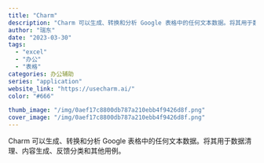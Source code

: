 ```yaml
---
title: "Charm"
description: "Charm 可以生成、转换和分析 Google 表格中的任何文本数据。将其用于数据清理、内容生成、反馈分类和其他用例。"
author: "瑞东"
date: "2023-03-30"
tags:
  - "excel"
  - "办公"
  - "表格"
categories: 办公辅助
series: "application"
website_link: "https://usecharm.ai/"
color: "#666"

thumb_image: "/img/0aef17c8800db787a210ebb4f9426d8f.png"
cover_image: "/img/0aef17c8800db787a210ebb4f9426d8f.png"
---
```


Charm 可以生成、转换和分析 Google 表格中的任何文本数据。将其用于数据清理、内容生成、反馈分类和其他用例。